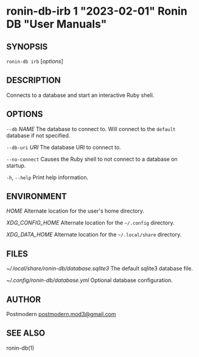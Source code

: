 # ronin-db-irb 1 "2023-02-01" Ronin DB "User Manuals"

## SYNOPSIS

`ronin-db irb` [*options*]

## DESCRIPTION

Connects to a database and start an interactive Ruby shell.

## OPTIONS

`--db` *NAME*
  The database to connect to. Will connect to the `default` database if not
  specified.

`--db-uri` *URI*
  The database URI to connect to.

`--no-connect`
  Causes the Ruby shell to not connect to a database on startup.

`-h`, `--help`
  Print help information.

## ENVIRONMENT

*HOME*
  Alternate location for the user's home directory.

*XDG_CONFIG_HOME*
  Alternate location for the `~/.config` directory.

*XDG_DATA_HOME*
  Alternate location for the `~/.local/share` directory.

## FILES

*~/.local/share/ronin-db/database.sqlite3*
  The default sqlite3 database file.

*~/.config/ronin-db/database.yml*
  Optional database configuration.

## AUTHOR

Postmodern <postmodern.mod3@gmail.com>

## SEE ALSO

ronin-db(1)
